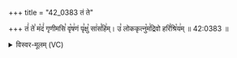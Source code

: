+++
title = "42_0383 तं ते"

+++
तं꣢ ते꣣ म꣡दं꣢ गृणीमसि꣣ वृ꣡ष꣢णं पृ꣣क्षु꣡ सा꣢स꣣हि꣢म्। उ꣣ लोककृत्नु꣡म꣢द्रिवो हरि꣣श्रि꣡य꣢म् ॥ 42:0383 ॥

<details><summary>विस्वर-मूलम् (VC)</summary>

तं ते मदं गृणीमसि वृषणं पृक्षु सासहिम् । उ लोककृत्नुमद्रिवो हरिश्रियम् ॥३८३॥
</details>